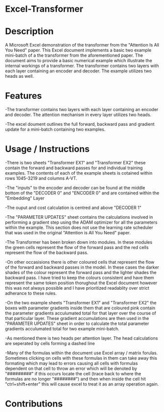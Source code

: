 # Excel-Transformer
# Description
A Microsoft Excel demonstration of the transformer from the "Attention Is All You Need" paper. This Excel document implements a basic two example mini-batch of a the transformer from the aforementioned paper. The document aims to provide a basic numerical example which illustrate the internal workings of a transformer. The transformer contains two layers with each layer containing an encoder and decoder. The example utilizes two heads as well.
# Features
-The transformer contains two layers with each layer containing an encoder and decoder. The attention mechanism in every layer utilizes two heads.

-The excel doument outlines the full forward, backward pass and gradient update for a mini-batch containing two examples. 

# Usage / Instructions
-There is two sheets "Transformer EX1" and "Transformer EX2" these contain the forward and backward passes for and individual training examples. The contents of each of the example sheets is cotained within rows 1045-3219 and columns A-VT.

-The "inputs" to the encoder and decoder can be found at the middle bottom of the "DECODER 0" and "ENCODER 0" and are contained within the "Embedding" Layer

-The ouput and cost calculation is centred and above "DECODER 1"

-The "PARAMETER UPDATES" sheet contains the calculations involved in performing a gradient step using the ADAM optimizer for all the parameters within the example. This section does not use the learning rate scheduler that was used in the original "Attention is All You Need" paper.

-The Transformer has been broken down into modules. In these modules the green cells represent the flow of the forward pass and the red cells represent the flow of the backward pass.

-On other occasisions there is other coloured cells that represent the flow of the forward and backward passes in the model. In these cases the darker shades of the colour represent the forward pass and the lighter shades the backward pass. I have tried to keep the colours consistent and have them represent the same token position thorughout the Excel document however this was not always possible and I have prioritized readablity over strict adherance to these rules.

-On the two example sheets "Transformer EX1" and "Transformer EX2" the boxes with parameter gradients inside them that are coloured pink contain the parameter gradients acculumated total for that layer over the course of that particular layer. These gradient accumulations are then used in the "PARAMETER UPDATES" sheet in order to calculate the total parameter gradients acculumated total for two example mini-batch.

-As mentioned there is two heads per attention layer. The head calculations are seperated by cells forming a dashed line

-Many of the formulas within the document use Excel array / matrix forulas. Sometimes clicking on cells with these formulas in them can take away this formating which may lead to errors causing all cells with formulas dependent on that cell to throw an error which will be denoted by "#########" if this occurs locate the cell (trace back to where the formulas are no longer "########") and then when inside the cell hit "ctrl+shift+enter" this will cause excel to treat it as an array operation again.

# Contributions

